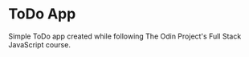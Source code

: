 # ToDo App

Simple ToDo app created while following The Odin Project's Full Stack JavaScript course.
